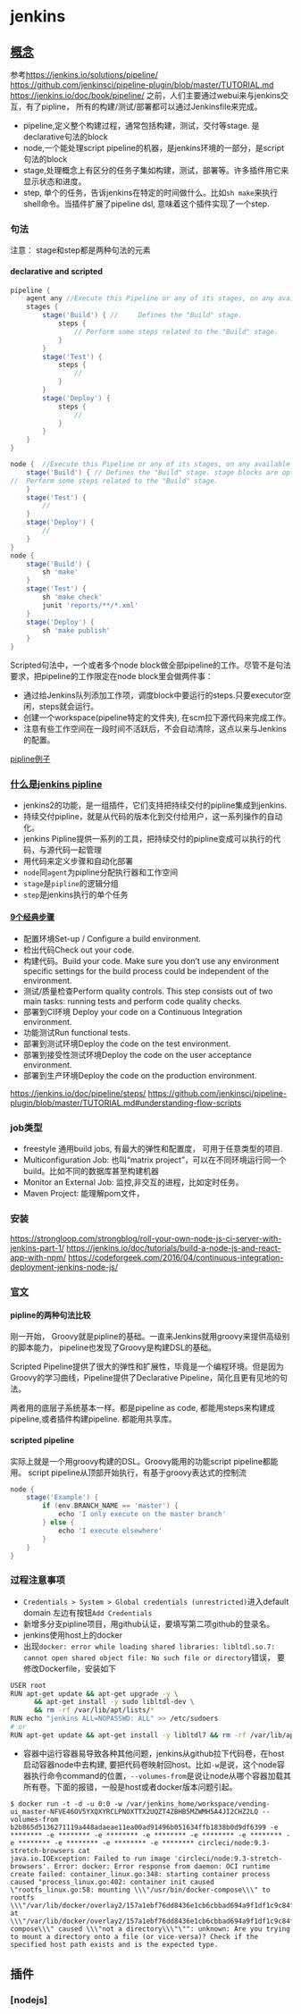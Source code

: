 # jenkins

## [概念](https://www.edureka.co/blog/jenkins-tutorial/)

参考<https://jenkins.io/solutions/pipeline/>
<https://github.com/jenkinsci/pipeline-plugin/blob/master/TUTORIAL.md>
<https://jenkins.io/doc/book/pipeline/>
之前，人们主要通过webui来与jenkins交互，有了pipline， 所有的构建/测试/部署都可以通过Jenkinsfile来完成。

+ pipeline,定义整个构建过程，通常包括构建，测试，交付等stage. 是declarative句法的block
+ node,一个能处理script pipeline的机器，是jenkins环境的一部分，是script句法的block
+ stage,处理概念上有区分的任务子集如构建，测试，部署等。许多插件用它来显示状态和进度。
+ step, 单个的任务，告诉jenkins在特定的时间做什么。比如`sh make`来执行shell命令。当插件扩展了pipeline dsl, 意味着这个插件实现了一个step.

###  句法

注意： stage和step都是两种句法的元素

#### declarative and scripted

```groovy
pipeline {
    agent any //Execute this Pipeline or any of its stages, on any available agent.
    stages {
        stage('Build') { // 	Defines the "Build" stage.
            steps {
                // Perform some steps related to the "Build" stage.
            }
        }
        stage('Test') { 
            steps {
                // 
            }
        }
        stage('Deploy') { 
            steps {
                // 
            }
        }
    }
}

node {  //Execute this Pipeline or any of its stages, on any available agent.
    stage('Build') { // Defines the "Build" stage. stage blocks are optional in Scripted Pipeline syntax. However, implementing stage blocks in a Scripted Pipeline provides clearer visualization of each stage's subset of tasks/steps in the Jenkins UI.
//  Perform some steps related to the "Build" stage.
    }
    stage('Test') { 
        // 
    }
    stage('Deploy') { 
        // 
    }
}
node { 
    stage('Build') { 
        sh 'make' 
    }
    stage('Test') {
        sh 'make check'
        junit 'reports/**/*.xml' 
    }
    stage('Deploy') {
        sh 'make publish'
    }
}
```

Scripted句法中，一个或者多个node block做全部pipeline的工作。尽管不是句法要求，把pipeline的工作限定在node block里会做两件事：

+ 通过给Jenkins队列添加工作项，调度block中要运行的steps.只要executor空闲，steps就会运行。
+ 创建一个workspace(pipeline特定的文件夹), 在scm拉下源代码来完成工作。
+ 注意有些工作空间在一段时间不活跃后，不会自动清除，这点以来与Jenkins的配置。





[pipline例子](https://github.com/jenkinsci/pipeline-examples)

### [什么是jenkins pipline](https://jenkins.io/doc/pipeline/tour/hello-world/)

+ jenkins2的功能，是一组插件，它们支持把持续交付的pipline集成到jenkins.
+ 持续交付pipline，就是从代码的版本化到交付给用户，这一系列操作的自动化。
+ jenkins Pipline提供一系列的工具，把持续交付的pipline变成可以执行的代码，与源代码一起管理
+ 用代码来定义步骤和自动化部署
+ `node`同`agent`为pipline分配执行器和工作空间
+ `stage`是`pipline`的逻辑分组
+ `step`是jenkins执行的单个任务

#### [9个经典步骤](https://dev.to/iriskatastic/start-continuous-integration-with-jenkins-pipeline-4edb)

+ 配置环境Set-up / Configure a build environment.
+ 检出代码Check out your code.
+ 构建代码。Build your code. Make sure you don’t use any environment specific settings for the build process could be independent of the environment.
+ 测试/质量检查Perform quality controls. This step consists out of two main tasks: running tests and perform code quality checks.
+ 部署到CI环境 Deploy your code on a Continuous Integration environment.
+ 功能测试Run functional tests.
+ 部署到测试环境Deploy the code on the test environment.
+ 部署到接受性测试环境Deploy the code on the user acceptance environment.
+ 部署到生产环境Deploy the code on the production environment.

<https://jenkins.io/doc/pipeline/steps/>
<https://github.com/jenkinsci/pipeline-plugin/blob/master/TUTORIAL.md#understanding-flow-scripts>

### job类型

+ freestyle 通用build jobs, 有最大的弹性和配置度， 可用于任意类型的项目.
+ Multiconfiguration Job: 也叫“matrix project”，可以在不同环境运行同一个build。比如不同的数据库甚至构建机器
+ Monitor an External Job: 监控,非交互的进程，比如定时任务。
+ Maven Project: 能理解pom文件，

### 安装

<https://strongloop.com/strongblog/roll-your-own-node-js-ci-server-with-jenkins-part-1/>
<https://jenkins.io/doc/tutorials/build-a-node-js-and-react-app-with-npm/>
<https://codeforgeek.com/2016/04/continuous-integration-deployment-jenkins-node-js/>

### [官文](https://jenkins.io/doc/book/pipeline/)

#### pipline的两种句法比较

刚一开始， Groovy就是pipline的基础。一直来Jenkins就用groovy来提供高级别的脚本能力， pipeline也发现了Groovy是构建DSL的基础。

Scripted Pipeline提供了很大的弹性和扩展性，毕竟是一个编程环境。但是因为Groovy的学习曲线，Pipeline提供了Declarative Pipeline，简化且更有见地的句法。

两者用的底层子系统基本一样。都是pipeline as code, 都能用steps来构建成pipeline,或者插件构建pipeline. 都能用共享库。

#### scripted pipeline

实际上就是一个用groovy构建的DSL。Groovy能用的功能script pipeline都能用。
script pipeline从顶部开始执行，有基于groovy表达式的控制流

```groovy
node {
    stage('Example') {
        if (env.BRANCH_NAME == 'master') {
            echo 'I only execute on the master branch'
        } else {
            echo 'I execute elsewhere'
        }
    }
}
```




### 过程注意事项

+ `Credentials > System > Global credentials (unrestricted)`进入default domain 左边有按钮`Add Credentials`
+ 新增多分支pipline项目，用github认证，要填写第二项github的登录名。
+ jenkins使用host上的docker
+ 出现`docker: error while loading shared libraries: libltdl.so.7: cannot open shared object file: No such file or directory`错误， 要修改Dockerfile，安装如下

```bash
USER root
RUN apt-get update && apt-get upgrade -y \
      && apt-get install -y sudo libltdl-dev \
      && rm -rf /var/lib/apt/lists/*
RUN echo "jenkins ALL=NOPASSWD: ALL" >> /etc/sudoers
# or
RUN apt-get update && apt-get install -y libltdl7 && rm -rf /var/lib/apt/lists/*
```

+ 容器中运行容器易导致各种其他问题，jenkins从github拉下代码卷，在host启动容器node中去构建, 要把代码卷映射回host。比如`-w`是说，这个node容器执行命令command的位置，`--volumes-from`是说让node从哪个容器加载其所有卷。下面的报错，一般是host或者docker版本问题引起。

```text
$ docker run -t -d -u 0:0 -w /var/jenkins_home/workspace/vending-ui_master-NFVE46OV5YXQXYRCLPNOXTTX2UQZT4ZBHB5MZWMH5A4JI2CHZ2LQ --volumes-from b2b865d5136271119a448adaeae11ea00ad91496b051634ffb1838b0d9df6399 -e ******** -e ******** -e ******** -e ******** -e ******** -e ******** -e ******** -e ******** -e ******** -e ******** circleci/node:9.3-stretch-browsers cat
java.io.IOException: Failed to run image 'circleci/node:9.3-stretch-browsers'. Error: docker: Error response from daemon: OCI runtime create failed: container_linux.go:348: starting container process caused "process_linux.go:402: container init caused \"rootfs_linux.go:58: mounting \\\"/usr/bin/docker-compose\\\" to rootfs \\\"/var/lib/docker/overlay2/157a1ebf76dd8436e1cb6cbbad694a9f1df1c9c84f803f4b88365fa42ffb81b2/merged\\\" at \\\"/var/lib/docker/overlay2/157a1ebf76dd8436e1cb6cbbad694a9f1df1c9c84f803f4b88365fa42ffb81b2/merged/usr/bin/docker-compose\\\" caused \\\"not a directory\\\"\"": unknown: Are you trying to mount a directory onto a file (or vice-versa)? Check if the specified host path exists and is the expected type.
```

## 插件

### [nodejs]
